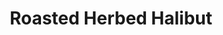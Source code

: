 ---
title: Roasted Herbed Halibut
images:
  - scan0105_000.jpg
tags:
  - dinner
  - main
  - seafood
---